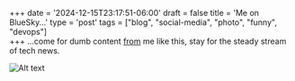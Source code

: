 +++
date = '2024-12-15T23:17:51-06:00'
draft = false
title = 'Me on BlueSky...'
type = 'post'
tags = ["blog", "social-media", "photo", "funny", "devops"]  
+++
 ...come for dumb content [from](https://bsky.app/profile/julianwest.me) me like this, stay for the steady stream of tech news.

![Alt text](https://julianwest.me/Blog/posts/images/bluesky-joke.jpeg)